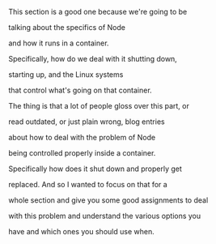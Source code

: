 This section is a good one because we're going to be

talking about the specifics of Node

and how it runs in a container.

Specifically, how do we deal with it shutting down,

starting up, and the Linux systems

that control what's going on that container.

The thing is that a lot of people gloss over this part, or

read outdated, or just plain wrong, blog entries

about how to deal with the problem of Node

being controlled properly inside a container.

Specifically how does it shut down and properly get

replaced. And so I wanted to focus on that for a

whole section and give you some good assignments to deal

with this problem and understand the various options you

have and which ones you should use when.

